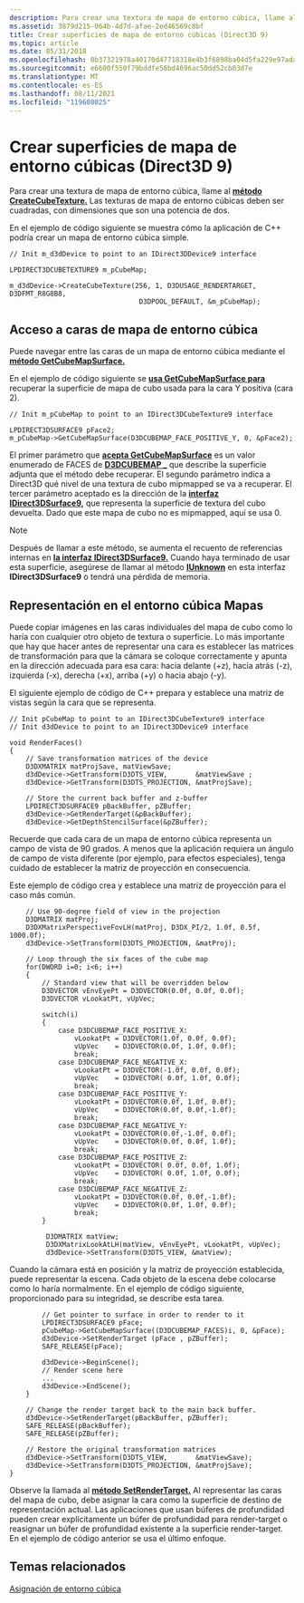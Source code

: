 ```yaml
---
description: Para crear una textura de mapa de entorno cúbica, llame al método CreateCubeTexture. Las texturas de mapa de entorno cúbicas deben ser cuadradas, con dimensiones que son una potencia de dos.
ms.assetid: 3879d215-064b-4d7d-afae-2ed46569c8bf
title: Crear superficies de mapa de entorno cúbicas (Direct3D 9)
ms.topic: article
ms.date: 05/31/2018
ms.openlocfilehash: 0b37321978a40170d47718318e4b3f6898ba04d5fa229e97ada47e08e589fdcb
ms.sourcegitcommit: e6600f550f79bddfe58bd4696ac50dd52cb03d7e
ms.translationtype: MT
ms.contentlocale: es-ES
ms.lasthandoff: 08/11/2021
ms.locfileid: "119608025"
---
```

# <a name="creating-cubic-environment-map-surfaces-direct3d-9"></a>Crear superficies de mapa de entorno cúbicas (Direct3D 9)

Para crear una textura de mapa de entorno cúbica, llame al [**método CreateCubeTexture.**](/windows/win32/api/d3d9helper/nf-d3d9helper-idirect3ddevice9-createcubetexture) Las texturas de mapa de entorno cúbicas deben ser cuadradas, con dimensiones que son una potencia de dos.

En el ejemplo de código siguiente se muestra cómo la aplicación de C++ podría crear un mapa de entorno cúbica simple.


```
// Init m_d3dDevice to point to an IDirect3DDevice9 interface

LPDIRECT3DCUBETEXTURE9 m_pCubeMap;

m_d3dDevice->CreateCubeTexture(256, 1, D3DUSAGE_RENDERTARGET, D3DFMT_R8G8B8,
                                D3DPOOL_DEFAULT, &m_pCubeMap);
```



## <a name="accessing-cubic-environment-map-faces"></a>Acceso a caras de mapa de entorno cúbica

Puede navegar entre las caras de un mapa de entorno cúbica mediante el [**método GetCubeMapSurface.**](/windows/win32/api/d3d9helper/nf-d3d9helper-idirect3dcubetexture9-getcubemapsurface)

En el ejemplo de código siguiente se [**usa GetCubeMapSurface para**](/windows/win32/api/d3d9helper/nf-d3d9helper-idirect3dcubetexture9-getcubemapsurface) recuperar la superficie de mapa de cubo usada para la cara Y positiva (cara 2).


```
// Init m_pCubeMap to point to an IDirect3DCubeTexture9 interface

LPDIRECT3DSURFACE9 pFace2;
m_pCubeMap->GetCubeMapSurface(D3DCUBEMAP_FACE_POSITIVE_Y, 0, &pFace2);
```



El primer parámetro que [**acepta GetCubeMapSurface**](/windows/win32/api/d3d9helper/nf-d3d9helper-idirect3dcubetexture9-getcubemapsurface) es un valor enumerado de FACES de [**D3DCUBEMAP \_**](./d3dcubemap-faces.md) que describe la superficie adjunta que el método debe recuperar. El segundo parámetro indica a Direct3D qué nivel de una textura de cubo mipmapped se va a recuperar. El tercer parámetro aceptado es la dirección de la [**interfaz IDirect3DSurface9,**](/windows/win32/api/d3d9helper/nn-d3d9helper-idirect3dsurface9) que representa la superficie de textura del cubo devuelta. Dado que este mapa de cubo no es mipmapped, aquí se usa 0.

> [!Note]
>
> Después de llamar a este método, se aumenta el recuento de referencias internas en [**la interfaz IDirect3DSurface9.**](/windows/win32/api/d3d9helper/nn-d3d9helper-idirect3dsurface9) Cuando haya terminado de usar esta superficie, asegúrese de llamar al método [**IUnknown**](/windows/win32/api/unknwn/nn-unknwn-iunknown) en esta interfaz **IDirect3DSurface9** o tendrá una pérdida de memoria.

 

## <a name="rendering-to-cubic-environment-maps"></a>Representación en el entorno cúbica Mapas

Puede copiar imágenes en las caras individuales del mapa de cubo como lo haría con cualquier otro objeto de textura o superficie. Lo más importante que hay que hacer antes de representar una cara es establecer las matrices de transformación para que la cámara se coloque correctamente y apunta en la dirección adecuada para esa cara: hacia delante (+z), hacia atrás (-z), izquierda (-x), derecha (+x), arriba (+y) o hacia abajo (-y).

El siguiente ejemplo de código de C++ prepara y establece una matriz de vistas según la cara que se representa.


```
// Init pCubeMap to point to an IDirect3DCubeTexture9 interface
// Init d3dDevice to point to an IDirect3DDevice9 interface

void RenderFaces()
{
    // Save transformation matrices of the device
    D3DXMATRIX matProjSave, matViewSave;
    d3dDevice->GetTransform(D3DTS_VIEW,       &matViewSave ;
    d3dDevice->GetTransform(D3DTS_PROJECTION, &matProjSave);

    // Store the current back buffer and z-buffer
    LPDIRECT3DSURFACE9 pBackBuffer, pZBuffer;
    d3dDevice->GetRenderTarget(&pBackBuffer);
    d3dDevice->GetDepthStencilSurface(&pZBuffer);
```



Recuerde que cada cara de un mapa de entorno cúbica representa un campo de vista de 90 grados. A menos que la aplicación requiera un ángulo de campo de vista diferente (por ejemplo, para efectos especiales), tenga cuidado de establecer la matriz de proyección en consecuencia.

Este ejemplo de código crea y establece una matriz de proyección para el caso más común.


```
    // Use 90-degree field of view in the projection
    D3DMATRIX matProj;
    D3DXMatrixPerspectiveFovLH(matProj, D3DX_PI/2, 1.0f, 0.5f, 1000.0f);
    d3dDevice->SetTransform(D3DTS_PROJECTION, &matProj);

    // Loop through the six faces of the cube map
    for(DWORD i=0; i<6; i++)
    {
        // Standard view that will be overridden below
        D3DVECTOR vEnvEyePt = D3DVECTOR(0.0f, 0.0f, 0.0f);
        D3DVECTOR vLookatPt, vUpVec;

        switch(i)
        {
            case D3DCUBEMAP_FACE_POSITIVE_X:
                vLookatPt = D3DVECTOR(1.0f, 0.0f, 0.0f);
                vUpVec    = D3DVECTOR(0.0f, 1.0f, 0.0f);
                break;
            case D3DCUBEMAP_FACE_NEGATIVE_X:
                vLookatPt = D3DVECTOR(-1.0f, 0.0f, 0.0f);
                vUpVec    = D3DVECTOR( 0.0f, 1.0f, 0.0f);
                break;
            case D3DCUBEMAP_FACE_POSITIVE_Y:
                vLookatPt = D3DVECTOR(0.0f, 1.0f, 0.0f);
                vUpVec    = D3DVECTOR(0.0f, 0.0f,-1.0f);
                break;
            case D3DCUBEMAP_FACE_NEGATIVE_Y:
                vLookatPt = D3DVECTOR(0.0f,-1.0f, 0.0f);
                vUpVec    = D3DVECTOR(0.0f, 0.0f, 1.0f);
                break;
            case D3DCUBEMAP_FACE_POSITIVE_Z:
                vLookatPt = D3DVECTOR( 0.0f, 0.0f, 1.0f);
                vUpVec    = D3DVECTOR( 0.0f, 1.0f, 0.0f);
                break;
            case D3DCUBEMAP_FACE_NEGATIVE_Z:
                vLookatPt = D3DVECTOR(0.0f, 0.0f,-1.0f);
                vUpVec    = D3DVECTOR(0.0f, 1.0f, 0.0f);
                break;
        }

         D3DMATRIX matView;
         D3DXMatrixLookAtLH(matView, vEnvEyePt, vLookatPt, vUpVec);
         d3dDevice->SetTransform(D3DTS_VIEW, &matView);
```



Cuando la cámara está en posición y la matriz de proyección establecida, puede representar la escena. Cada objeto de la escena debe colocarse como lo haría normalmente. En el ejemplo de código siguiente, proporcionado para su integridad, se describe esta tarea.


```
        // Get pointer to surface in order to render to it
        LPDIRECT3DSURFACE9 pFace;
        pCubeMap->GetCubeMapSurface((D3DCUBEMAP_FACES)i, 0, &pFace);
        d3dDevice->SetRenderTarget (pFace , pZBuffer);
        SAFE_RELEASE(pFace);

        d3dDevice->BeginScene();
        // Render scene here
        ...
        d3dDevice->EndScene();
    }

    // Change the render target back to the main back buffer.
    d3dDevice->SetRenderTarget(pBackBuffer, pZBuffer);
    SAFE_RELEASE(pBackBuffer);
    SAFE_RELEASE(pZBuffer);

    // Restore the original transformation matrices
    d3dDevice->SetTransform(D3DTS_VIEW,       &matViewSave);
    d3dDevice->SetTransform(D3DTS_PROJECTION, &matProjSave);
}
```



Observe la llamada al [**método SetRenderTarget.**](/windows/win32/api/d3d9helper/nf-d3d9helper-idirect3ddevice9-setrendertarget) Al representar las caras del mapa de cubo, debe asignar la cara como la superficie de destino de representación actual. Las aplicaciones que usan búferes de profundidad pueden crear explícitamente un búfer de profundidad para render-target o reasignar un búfer de profundidad existente a la superficie render-target. En el ejemplo de código anterior se usa el último enfoque.

## <a name="related-topics"></a>Temas relacionados

<dl> <dt>

[Asignación de entorno cúbica](cubic-environment-mapping.md)
</dt> </dl>

 

 
